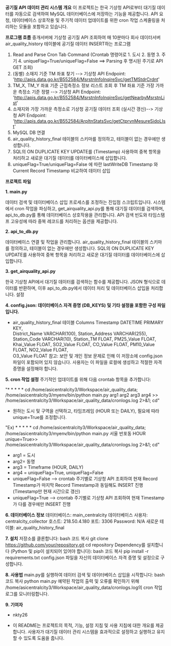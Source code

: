 **공기질 API 데이터 관리 시스템**
**개요**
이 프로젝트는 한국 기상청 API로부터 대기질 데이터를 자동으로 검색하여 MySQL 데이터베이스에 저장하는 기능을 제공합니다. API 요청, 데이터베이스 상호작용 및 주기적 데이터 업데이트를 위한 cron 작업 스케줄링을 처리하는 모듈을 포함하고 있습니다.

**프로그램 흐름**
중개서버에 기상청 공기질 API 조회하여 매 10분마다 회사 데이터서버 air_quality_history 테이블에 공기질 데이터 INSERT하는 프로그램 
1. Read and Parse Cron Tab Command (Crontab 명령어로 1. 도시 2. 동명 3. 주기 4. uniqueFlag=True/uniqueFlag=False ==> Parsing 후 명시된 주기로 API GET 조회) 
2. (동별) 소재지 기준 TM 좌표 찾기 --> 기상청 API Endpoint: 'http://apis.data.go.kr/B552584/MsrstnInfoInqireSvc/getTMStdrCrdnt'
3. TM_X, TM_Y 좌표 기준 근접측정소 정보 리스트 조회 후 TM 좌표 기준 가장 가까운 측정소 기준 정렬 --> 기상청 API Endpoint: 'http://apis.data.go.kr/B552584/MsrstnInfoInqireSvc/getNearbyMsrstnList'
4. 소재지와 가장 가까운 측정소로 기상청 공기질 데이터 조회 (실시간 갱신)--> 기상청 API Endpoint: 'http://apis.data.go.kr/B552584/ArpltnStatsSvc/getCtprvnMesureSidoLIst'
5. MySQL DB 연결
6. air_quality_history_final 테이블의 스키마를 정의하고, 테이블이 없는 경우에만 생성합니다.
7. SQL의 ON DUPLICATE KEY UPDATE를 (Timestamp) 사용하여 중복 항목을 처리하고 새로운 대기질 데이터를 데이터베이스에 삽입합니다.
8. uniqueFlag=True/uniqueFlag=False 에 따란 lastWriteDB Timestamp 와 Current Record Timestamp 비교하여 데이터 삽입 

**프로젝트 파일**

**1. main.py**

데이터 검색 및 데이터베이스 삽입 프로세스를 조정하는 진입점 스크립트입니다.
시스템에서 cron 작업을 파싱하고, get_airquality_api.py를 통해 대기질 데이터를 검색하며, api_to_db.py를 통해 데이터베이스 상호작용을 관리합니다.
API 검색 빈도와 타임스탬프 고유성에 따라 중복 레코드를 처리하는 옵션을 제공합니다.

**2. api_to_db.py**

데이터베이스 연결 및 작업을 관리합니다.
air_quality_history_final 테이블의 스키마를 정의하고, 테이블이 없는 경우에만 생성합니다.
SQL의 ON DUPLICATE KEY UPDATE를 사용하여 중복 항목을 처리하고 새로운 대기질 데이터를 데이터베이스에 삽입합니다.

**3. get_airquality_api.py**

한국 기상청 API에서 대기질 데이터를 검색하는 함수를 제공합니다.
JSON 형식으로 데이터를 반환하며, 이후 api_to_db.py에서 데이터 처리 및 데이터베이스 삽입을 처리합니다.
설정

**4. config.json: 데이터베이스 자격 증명 (DB_KEYS) 및 기타 설정을 포함한 구성 파일입니다.**
- air_quality_history_final 테이블 Columns 
            Timestamp DATETIME PRIMARY KEY,  
            District_Name VARCHAR(100),
            Station_Address VARCHAR(255),
            Station_Code VARCHAR(10), 
            Station_TM FLOAT,
            PM25_Value FLOAT,
            Khai_Value FLOAT,
            SO2_Value FLOAT,
            CO_Value FLOAT,
            PM10_Value FLOAT,
            NO2_Value FLOAT,            
            O3_Value FLOAT
참고: 보안 및 개인 정보 문제로 인해 이 저장소에 config.json 파일이 포함되어 있지 않습니다. 사용자는 이 파일을 로컬에 생성하고 적절한 자격 증명을 설정해야 합니다.


**5. cron 작업 설정**
주기적인 업데이트를 위해 다음 crontab 항목을 추가합니다:

"* * * * *  cd /home/asicentralcity3/Workspace/air_quality_data; /home/asicentralcity3/myenv/bin/python main.py arg1 arg2 arg3 arg4 >> /home/asicentralcity3/Workspace/air_quality_data/cronlogs.log 2>&1; cd"

- 원하는 도시 및 구역을 선택하고, 타임프레임 (HOUR 또는 DAILY), 필요에 따라 unique=True를 조정합니다.


"Ex) * * * * *  cd /home/asicentralcity3/Workspace/air_quality_data; /home/asicentralcity3/myenv/bin/python main.py 서울 반포동 HOUR unique=True>> /home/asicentralcity3/Workspace/air_quality_data/cronlogs.log 2>&1; cd"

- arg1 = 도시
- arg2= 동명
- arg3 = Timeframe (HOUR, DAILY)
- arg4 = uniqueFlag=True, uniqueFlag=False
- uniqueFlag=False --> crontab 주기별로 기상청 API 조회하여 현재 Record Timestamp가 마지막 Record Timestamp과 동일해도 INSERT 진행 (Timestamp만 현재 시간으로 갱신)
- uniqueFlag=True --> crontab 주기별로 기상청 API 조회하여 현재 Timestamp가 다를 경우에만 INSERT 진행

**6. 데이터베이스 정보**
데이터베이스: main_centralcity
데이터베이스 사용자: centralcity_collector
호스트: 218.50.4.180
포트: 3306
Password: N/A 
새로운 테이블: air_quality_history_final

**7. 설치**
저장소를 클론합니다:
bash
코드 복사
git clone https://github.com/your/repository.git
cd repository
Dependency를 설치합니다 (Python 및 pip이 설치되어 있어야 합니다):
bash
코드 복사
pip install -r requirements.txt
config.json 파일을 자신의 데이터베이스 자격 증명 및 설정으로 구성합니다.

**8. 사용법**
main.py를 실행하여 데이터 검색 및 데이터베이스 삽입을 시작합니다:
bash
코드 복사
python main.py
예약된 작업의 출력 및 오류를 확인하기 위해 /home/asicentralcity3/Workspace/air_quality_data/cronlogs.log의 cron 작업 로그를 모니터링합니다.

**9. 기여자**
- nkty26



* 이 README는 프로젝트의 목적, 기능, 설정 지침 및 사용 지침에 대한 개요를 제공합니다. 사용자가 대기질 데이터 관리 시스템을 효과적으로 설정하고 실행하고 유지할 수 있도록 도움을 줍니다.
